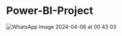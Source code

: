 # Power-BI-Project

![WhatsApp Image 2024-04-06 at 00 43 03](https://github.com/kunal9211pandey/Power-BI-Project/assets/118272078/f882d171-76ba-4899-b19d-93d4c2274e2a)
